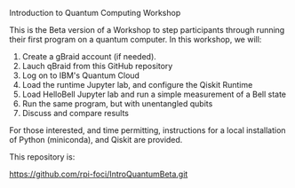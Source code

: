 Introduction to Quantum Computing Workshop

This is the Beta version of a Workshop to step participants through
running their first program on a quantum computer.  In this workshop,
we will:

   1) Create a gBraid account (if needed).
   2) Lauch qBraid from this GitHub repository
   3) Log on to IBM's Quantum Cloud
   4) Load the runtime Jupyter lab, and configure the Qiskit Runtime
   5) Load HelloBell Jupyter lab and run a simple measurement of a Bell state
   6) Run the same program, but with unentangled qubits
   7) Discuss and compare results

For those interested, and time permitting, instructions for a local installation
of Python (miniconda), and Qiskit are provided.

This repository is:

https://github.com/rpi-foci/IntroQuantumBeta.git



